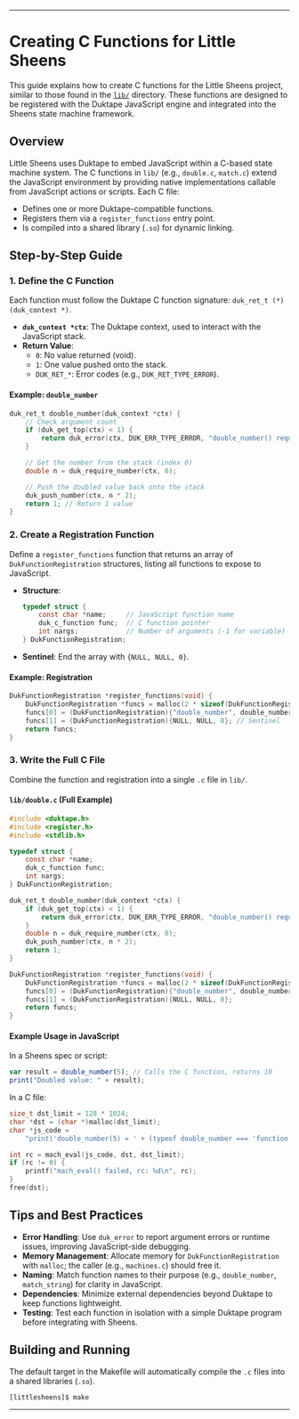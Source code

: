 ---

# Creating C Functions for Little Sheens

This guide explains how to create C functions for the Little Sheens project, similar to those found in the [`lib/`](https://github.com/stepherg/littlesheens/tree/master/lib) directory. These functions are designed to be registered with the Duktape JavaScript engine and integrated into the Sheens state machine framework.

## Overview

Little Sheens uses Duktape to embed JavaScript within a C-based state machine system. The C functions in `lib/` (e.g., `double.c`, `match.c`) extend the JavaScript environment by providing native implementations callable from JavaScript actions or scripts. Each C file:
- Defines one or more Duktape-compatible functions.
- Registers them via a `register_functions` entry point.
- Is compiled into a shared library (`.so`) for dynamic linking.

## Step-by-Step Guide

### 1. Define the C Function
Each function must follow the Duktape C function signature: `duk_ret_t (*)(duk_context *)`.
- **`duk_context *ctx`**: The Duktape context, used to interact with the JavaScript stack.
- **Return Value**: 
  - `0`: No value returned (void).
  - `1`: One value pushed onto the stack.
  - `DUK_RET_*`: Error codes (e.g., `DUK_RET_TYPE_ERROR`).

#### Example: `double_number`
```c
duk_ret_t double_number(duk_context *ctx) {
    // Check argument count
    if (duk_get_top(ctx) < 1) {
        return duk_error(ctx, DUK_ERR_TYPE_ERROR, "double_number() requires 1 argument");
    }

    // Get the number from the stack (index 0)
    double n = duk_require_number(ctx, 0);

    // Push the doubled value back onto the stack
    duk_push_number(ctx, n * 2);
    return 1; // Return 1 value
}
```

### 2. Create a Registration Function
Define a `register_functions` function that returns an array of `DukFunctionRegistration` structures, listing all functions to expose to JavaScript.
- **Structure**: 
  ```c
  typedef struct {
      const char *name;     // JavaScript function name
      duk_c_function func;  // C function pointer
      int nargs;            // Number of arguments (-1 for variable)
  } DukFunctionRegistration;
  ```
- **Sentinel**: End the array with `{NULL, NULL, 0}`.

#### Example: Registration
```c
DukFunctionRegistration *register_functions(void) {
    DukFunctionRegistration *funcs = malloc(2 * sizeof(DukFunctionRegistration));
    funcs[0] = (DukFunctionRegistration){"double_number", double_number, 1};
    funcs[1] = (DukFunctionRegistration){NULL, NULL, 0}; // Sentinel
    return funcs;
}
```

### 3. Write the Full C File
Combine the function and registration into a single `.c` file in `lib/`.

#### `lib/double.c` (Full Example)
```c
#include <duktape.h>
#include <register.h>
#include <stdlib.h>

typedef struct {
    const char *name;
    duk_c_function func;
    int nargs;
} DukFunctionRegistration;

duk_ret_t double_number(duk_context *ctx) {
    if (duk_get_top(ctx) < 1) {
        return duk_error(ctx, DUK_ERR_TYPE_ERROR, "double_number() requires 1 argument");
    }
    double n = duk_require_number(ctx, 0);
    duk_push_number(ctx, n * 2);
    return 1;
}

DukFunctionRegistration *register_functions(void) {
    DukFunctionRegistration *funcs = malloc(2 * sizeof(DukFunctionRegistration));
    funcs[0] = (DukFunctionRegistration){"double_number", double_number, 1};
    funcs[1] = (DukFunctionRegistration){NULL, NULL, 0};
    return funcs;
}
```


#### Example Usage in JavaScript
In a Sheens spec or script:
```javascript
var result = double_number(5); // Calls the C function, returns 10
print("Doubled value: " + result);
```

In a C file:
```c
size_t dst_limit = 128 * 1024;
char *dst = (char *)malloc(dst_limit);
char *js_code =
    "print('double_number(5) = ' + (typeof double_number === 'function' ? double_number(5) : 'not found'));\n";

int rc = mach_eval(js_code, dst, dst_limit);
if (rc != 0) {
    printf("mach_eval() failed, rc: %d\n", rc);
}
free(dst);
```

## Tips and Best Practices

- **Error Handling**: Use `duk_error` to report argument errors or runtime issues, improving JavaScript-side debugging.
- **Memory Management**: Allocate memory for `DukFunctionRegistration` with `malloc`; the caller (e.g., `machines.c`) should free it.
- **Naming**: Match function names to their purpose (e.g., `double_number`, `match_string`) for clarity in JavaScript.
- **Dependencies**: Minimize external dependencies beyond Duktape to keep functions lightweight.
- **Testing**: Test each function in isolation with a simple Duktape program before integrating with Sheens.

## Building and Running

The default target in the Makefile will automatically compile the `.c` files into a shared libraries (`.so`).

```bash
[littlesheens]$ make
```

---